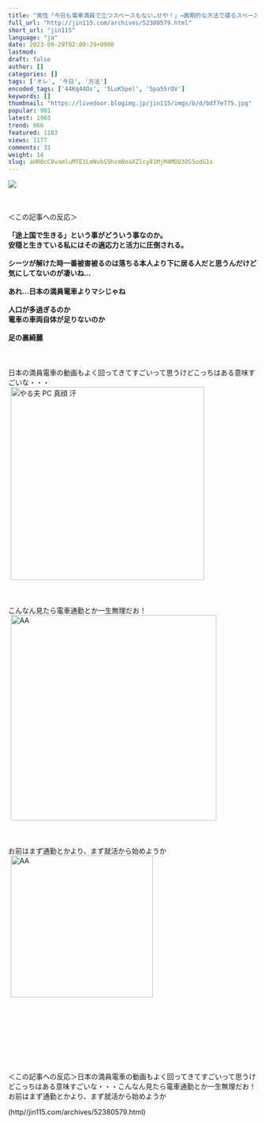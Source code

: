 ```yaml
---
title: "男性「今日も電車満員で立つスペースもない…せや！」→画期的な方法で寝るスペースすら確保してしまうｗｗｗｗ "
full_url: "http://jin115.com/archives/52380579.html"
short_url: "jin115"
language: "ja"
date: 2023-09-29T02:00:29+0900
lastmod: 
draft: false
author: []
categories: []
tags: ['オレ', '今日', '方法']
encoded_tags: ['44Kq44Os', '5LuK5pel', '5pa55rOV']
keywords: []
thumbnail: "https://livedoor.blogimg.jp/jin115/imgs/b/d/bdf7e775.jpg"
popular: 901
latest: 1903
trend: 866
featured: 1103
views: 1177
comments: 31
weight: 14
slug: aHR0cC8vamluMTE1LmNvbS9hcmNoaXZlcy81MjM4MDU3OS5odG1s
---
```


![](https://livedoor.blogimg.jp/jin115/imgs/b/d/bdf7e775.jpg)

<div><a name='more'></a> <br> <br> ＜この記事への反応＞<br> <br> <b>「途上国で生きる」という事がどういう事なのか。<br> 安穏と生きている私にはその適応力と活力に圧倒される。</b><br> <br> <b>シーツが解けた時一番被害被るのは落ちる本人より下に居る人だと思うんだけど気にしてないのが凄いね…</b><br> <br> <b>あれ…日本の満員電車よりマシじゃね</b><br> <br> <b>人口が多過ぎるのか<br> 電車の車両自体が足りないのか</b><br> <br> <b>足の裏綺麗</b><br> <br> <br> <br> 日本の満員電車の動画もよく回ってきてすごいって思うけどこっちはある意味すごいな・・・<br> <img src='https//livedoor.blogimg.jp/jin115/imgs/4/7/4738b087.gif' alt='やる夫 PC 真顔 汗' width='392' border='0' hspace='5' class='pict'><br> <br> <br> <br> こんなん見たら電車通勤とか一生無理だお！<br> <img src='https//livedoor.blogimg.jp/jin115/imgs/0/4/04cde0de.gif' alt='AA' width='417' border='0' hspace='5' class='pict'><br> <br> <br> <br> お前はまず通勤とかより、まず就活から始めようか<br> <img src='https//livedoor.blogimg.jp/jin115/imgs/a/a/aa51dbde.gif' alt='AA' width='288' border='0' hspace='5' class='pict'><br> <br> <br> <br> <br> <br> <br> <br> <br> <p>＜この記事への反応＞日本の満員電車の動画もよく回ってきてすごいって思うけどこっちはある意味すごいな・・・こんなん見たら電車通勤とか一生無理だお！お前はまず通勤とかより、まず就活から始めようか</p></div>

(http//jin115.com/archives/52380579.html)
